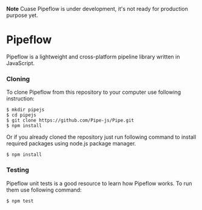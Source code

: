 **Note** Cuase Pipeflow is under development, it's not ready for production purpose yet.

# Pipeflow
Pipeflow is a lightweight and cross-platform pipeline library written in JavaScript.

### Cloning
To clone Pipeflow from this repository to your computer use following instruction:
```
$ mkdir pipejs
$ cd pipejs
$ git clone https://github.com/Pipe-js/Pipe.git
$ npm install
```
Or if you already cloned the repository just run following command to install required packages using node.js package manager.
```
$ npm install
```

### Testing
Pipeflow unit tests is a good resource to learn how Pipeflow works. To run them use following command:
```
$ npm test
```
